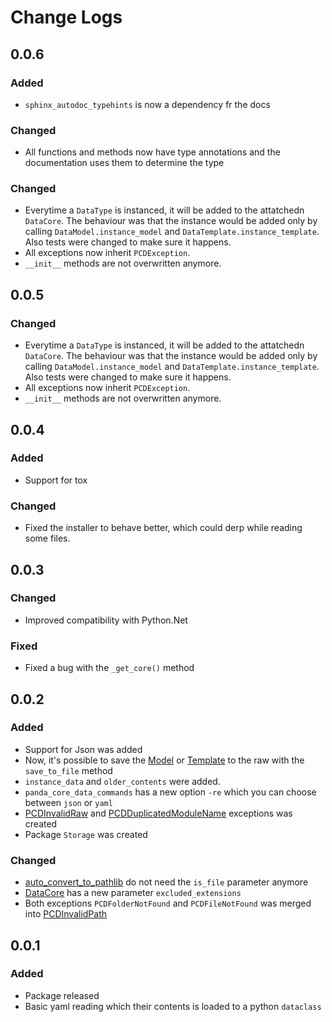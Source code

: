 # Change Logs

## 0.0.6
### Added
- `sphinx_autodoc_typehints` is now a dependency fr the docs

### Changed
- All functions and methods now have type annotations and the documentation
  uses them to determine the type

### Changed
- Everytime a `DataType` is instanced, it will be added to the attatchedn
  `DataCore`. The behaviour was that the instance would be added only by
  calling `DataModel.instance_model` and `DataTemplate.instance_template`. Also
  tests were changed to make sure it happens.
- All exceptions now inherit `PCDException`.
- `__init__` methods are not overwritten anymore.

## 0.0.5
### Changed
- Everytime a `DataType` is instanced, it will be added to the attatchedn
  `DataCore`. The behaviour was that the instance would be added only by
  calling `DataModel.instance_model` and `DataTemplate.instance_template`. Also
  tests were changed to make sure it happens.
- All exceptions now inherit `PCDException`.
- `__init__` methods are not overwritten anymore.

## 0.0.4
### Added
- Support for tox

### Changed
- Fixed the installer to behave better, which could derp while reading some
  files.

## 0.0.3
### Changed
- Improved compatibility with Python.Net

### Fixed
- Fixed a bug with the `_get_core()` method

## 0.0.2
### Added
- Support for Json was added
- Now, it's possible to save the
  [Model](https://pandacoredata.readthedocs.io/en/latest/api/data_type.html#panda_core_data.model.Model)
  or
  [Template](https://pandacoredata.readthedocs.io/en/latest/api/data_type.html#panda_core_data.model.Template) to the raw with the `save_to_file` method
- `instance_data` and `older_contents` were added.
- `panda_core_data_commands` has a new option `-re` which you can choose
  between `json` or `yaml`
- [PCDInvalidRaw](https://pandacoredata.readthedocs.io/en/latest/api/custom_exceptions.html#panda_core_data.custom_exceptions.PCDInvalidRaw) and [PCDDuplicatedModuleName](https://pandacoredata.readthedocs.io/en/latest/api/custom_exceptions.html#panda_core_data.custom_exceptions.PCDDuplicatedModuleName) exceptions was created
- Package `Storage` was created

### Changed
- [auto_convert_to_pathlib](https://pandacoredata.readthedocs.io/en/latest/api/storage.html#panda_core_data.storages.auto_convert_to_pathlib)
  do not need the `is_file` parameter anymore
- [DataCore](https://pandacoredata.readthedocs.io/en/latest/api/core_data.html#panda_core_data.DataCore)
  has a new parameter `excluded_extensions`
- Both exceptions `PCDFolderNotFound` and `PCDFileNotFound` was merged into
  [PCDInvalidPath](https://pandacoredata.readthedocs.io/en/latest/api/custom_exceptions.html#panda_core_data.custom_exceptions.PCDInvalidPath)

## 0.0.1
### Added
- Package released
- Basic yaml reading which their contents is loaded to a python `dataclass`
